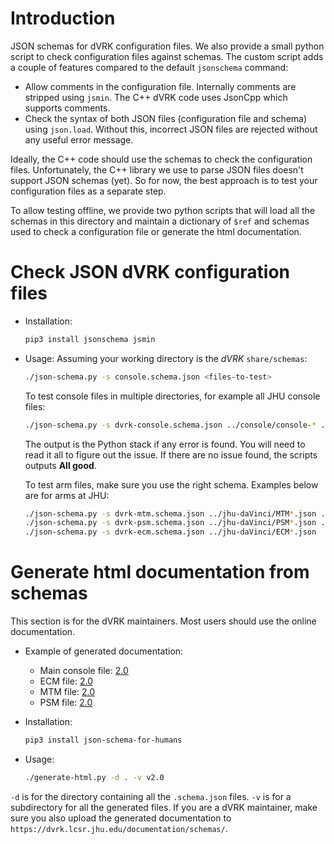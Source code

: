 # Introduction

JSON schemas for dVRK configuration files.  We also provide a small python script to check configuration files against schemas.  The custom script adds a couple of features compared to the default `jsonschema` command:
  * Allow comments in the configuration file.  Internally comments are stripped using `jsmin`.  The C++ dVRK code uses JsonCpp which supports comments.
  * Check the syntax of both JSON files (configuration file and schema) using `json.load`.  Without this, incorrect JSON files are rejected without any useful error message.

Ideally, the C++ code should use the schemas to check the configuration files.  Unfortunately, the C++ library we use to parse JSON files doesn't support JSON schemas (yet).  So for now, the best approach is to test your configuration files as a separate step.

To allow testing offline, we provide two python scripts that will load all the schemas in this directory and maintain a dictionary of `$ref` and schemas used to check a configuration file or generate the html documentation.

# Check JSON dVRK configuration files

* Installation:
    ```sh
  pip3 install jsonschema jsmin
  ```

* Usage:
  Assuming your working directory is the *dVRK* `share/schemas`:
    ```sh
  ./json-schema.py -s console.schema.json <files-to-test>
  ```
  To test console files in multiple directories, for example all JHU console files:
    ```sh
  ./json-schema.py -s dvrk-console.schema.json ../console/console-* ../jhu-daVinci/console-* ../jhu-dVRK/console-*
  ```
  The output is the Python stack if any error is found.  You will need to read it all to figure out the issue.  If there are no issue found, the scripts outputs **All good**.

  To test arm files, make sure you use the right schema.  Examples below are for arms at JHU:
    ```sh
  ./json-schema.py -s dvrk-mtm.schema.json ../jhu-daVinci/MTM*.json ../jhu-dVRK/MTM*.json
  ./json-schema.py -s dvrk-psm.schema.json ../jhu-daVinci/PSM*.json ../jhu-dVRK/PSM*.json
  ./json-schema.py -s dvrk-ecm.schema.json ../jhu-daVinci/ECM*.json
  ```

# Generate html documentation from schemas

This section is for the dVRK maintainers.  Most users should use the online documentation.

* Example of generated documentation:
  * Main console file: [2.0](https://dvrk.lcsr.jhu.edu/documentation/schemas/v2.0/dvrk-console.html)
  * ECM file: [2.0](https://dvrk.lcsr.jhu.edu/documentation/schemas/v2.0/dvrk-ecm.html)
  * MTM file: [2.0](https://dvrk.lcsr.jhu.edu/documentation/schemas/v2.0/dvrk-mtm.html)
  * PSM file: [2.0](https://dvrk.lcsr.jhu.edu/documentation/schemas/v2.0/dvrk-psm.html)

* Installation:
    ```sh
  pip3 install json-schema-for-humans
  ```

* Usage:
    ```sh
  ./generate-html.py -d . -v v2.0
  ```

`-d` is for the directory containing all the `.schema.json` files.   `-v` is for a subdirectory for all the generated files.  If you are a dVRK maintainer, make sure you also upload the generated documentation to `https://dvrk.lcsr.jhu.edu/documentation/schemas/`.

